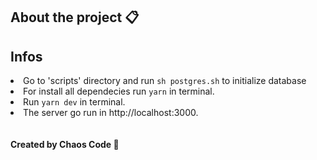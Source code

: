 <h2> About the project 📋</h2>
<h2> Infos </h2>
<lu style="list-styles:none;">
  <li>Go to 'scripts' directory and run <code>sh postgres.sh</code> to initialize database</li>
  <li>For install all dependecies run <code>yarn</code> in terminal.</li>
  <li>Run <code>yarn dev</code> in terminal.</li>
  <li>The server go run in http://localhost:3000.</li>
</lu>
<br> <br>
<b>Created by Chaos Code 👾</b>
